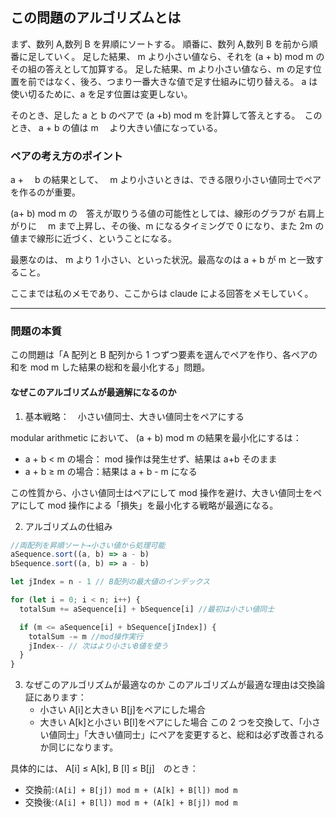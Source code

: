 ## この問題のアルゴリズムとは

まず、数列 A,数列 B を昇順にソートする。
順番に、数列 A,数列 B を前から順番に足していく。
足した結果、 m より小さい値なら、それを (a + b) mod m のその組の答えとして加算する。
足した結果、m より小さい値なら、m の足す位置を前ではなく、後ろ、つまり一番大きな値で足す仕組みに切り替える。
a は使い切るために、a を足す位置は変更しない。

そのとき、足した a と b のペアで (a +b) mod m を計算して答えとする。　このとき、 a + b の値は m 　より大きい値になっている。

### ペアの考え方のポイント

a +　 b の結果として、　 m より小さいときは、できる限り小さい値同士でペアを作るのが重要。

(a+ b) mod m の　答えが取りうる値の可能性としては、線形のグラフが 右肩上がりに　 m まで上昇し、その後、m になるタイミングで 0 になり、また 2m の値まで線形に近づく、ということになる。

最悪なのは、 m より 1 小さい、といった状況。最高なのは a + b が m と一致すること。

ここまでは私のメモであり、ここからは claude による回答をメモしていく。

---

### 問題の本質

この問題は「A 配列と B 配列から 1 つずつ要素を選んでペアを作り、各ペアの和を mod m した結果の総和を最小化する」問題。

#### なぜこのアルゴリズムが最適解になるのか

1. 基本戦略：　小さい値同士、大きい値同士をペアにする

modular arithmetic において、 (a + b) mod m の結果を最小化にするは：

- a + b < m の場合： mod 操作は発生せず、結果は a+b そのまま
- a + b ≥ m の場合：結果は a + b - m になる

この性質から、小さい値同士はペアにして mod 操作を避け、大きい値同士をペアにして mod 操作による「損失」を最小化する戦略が最適になる。

2. アルゴリズムの仕組み

```typescript
//両配列を昇順ソート→小さい値から処理可能
aSequence.sort((a, b) => a - b)
bSequence.sort((a, b) => a - b)

let jIndex = n - 1 // B配列の最大値のインデックス

for (let i = 0; i < n; i++) {
  totalSum += aSequence[i] + bSequence[i] //最初は小さい値同士

  if (m <= aSequence[i] + bSequence[jIndex]) {
    totalSum -= m //mod操作実行
    jIndex-- // 次はより小さいB値を使う
  }
}
```

3. なぜこのアルゴリズムが最適なのか
   このアルゴリズムが最適な理由は交換論証にあります：
   - 小さい A[i]と大きい B[j]をペアにした場合
   - 大きい A[k]と小さい B[l]をペアにした場合
     この 2 つを交換して、「小さい値同士」「大きい値同士」にペアを変更すると、総和は必ず改善されるか同じになります。

具体的には、 A[i] ≤ A[k], B [l] ≤ B[j]　のとき：

- 交換前:`(A[i] + B[j]) mod m + (A[k] + B[l]) mod m`
- 交換後:`(A[i] + B[l]) mod m + (A[k] + B[j]) mod m`
